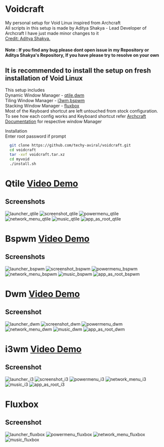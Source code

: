 # Voidcraft

My personal setup for Void Linux inspired from Archcraft  
All scripts in this setup is made by Aditya Shakya - Lead Developer of Archcraft I have just made minor changes to it  
[Credit: Aditya Shakya.](https://ko-fi.com/s/94be658a0f)  
#### Note : If you find any bug please dont open issue in my Repository or Aditya Shakya's Repository, If you have please try to resolve on your own  
## It is recommended to install the setup on fresh installation of Void Linux
This setup includes  
Dynamic Window Manager - [qtile](#qtile),[dwm](#dwm)  
Tiling Window Manager - [i3wm](#i3wm),[bspwm](#bspwm)  
Stacking Window Manager - [fluxbox](#fluxbox)   
Most of the Keyboard shortcut are left untouched from stock configuration. To see how each config works and Keyboard shortcut refer [Archcraft Documentation](https://wiki.archcraft.io/docs/intro) for respective window Manager

Installation   
Enter root password if prompt
```bash
  git clone https://github.com/techy-aviral/voidcraft.git
  cd voidcraft
  tar -xvf voidcraft.tar.xz
  cd myvoid
  ./install.sh
```

# Qtile         [Video Demo](https://youtu.be/MWQ0UFfsYj4?si=AlmYaz0iBOh-g8wP)
## Screenshots
![launcher_qtile](https://github.com/techy-aviral/voidcraft/assets/98105820/4a344a24-7645-421d-af3f-c942da2c0885)
![screenshot_qtile](https://github.com/techy-aviral/voidcraft/assets/98105820/d4587b39-7faf-4f5b-a280-f8c3de519977)
![powermenu_qtile](https://github.com/techy-aviral/voidcraft/assets/98105820/13547049-afbe-4e5d-b9a8-1a1efebe147b)
![network_menu_qtile](https://github.com/techy-aviral/voidcraft/assets/98105820/fd22b4e7-ba31-4b6b-9cb4-79a30cddf746)
![music_qtile](https://github.com/techy-aviral/voidcraft/assets/98105820/85e2fb22-f6d8-4a37-abb4-1c1708717fc8)
![app_as_root_qtile](https://github.com/techy-aviral/voidcraft/assets/98105820/64eeab33-7024-4f8c-85f1-ee0c52c93730)

# Bspwm        [Video Demo](https://youtu.be/PZozq_CcujY?si=N6iC4BZnc0i_3_PF)
## Screenshots
![launcher_bspwm](https://github.com/techy-aviral/voidcraft/assets/98105820/e233d23d-1092-4fbb-965b-6eaffc5942fc)
![screenshot_bspwm](https://github.com/techy-aviral/voidcraft/assets/98105820/58ed31c2-058c-41a9-82b7-7bc6ffce4c21)
![powermenu_bspwm](https://github.com/techy-aviral/voidcraft/assets/98105820/a36e6c6d-e5a4-48ed-af6e-4d312b84bdd8)
![network_menu_bspwm](https://github.com/techy-aviral/voidcraft/assets/98105820/20a6ad9b-2758-42fe-9099-77dd50f47142)
![music_bspwm](https://github.com/techy-aviral/voidcraft/assets/98105820/b05736ec-5168-4b02-8763-010f1f28d589)
![app_as_root_bspwm](https://github.com/techy-aviral/voidcraft/assets/98105820/d560480a-dd2d-4ece-92f1-c48d9c69ee9f)

# Dwm        [Video Demo](https://youtu.be/LuCaUqg6iso?si=z8pwRZw08rbxvsjE)
## Screenshot
![launcher_dwm](https://github.com/techy-aviral/voidcraft/assets/98105820/36cd3cb4-cf1e-44df-b537-a171031585dd)
![screenshot_dwm](https://github.com/techy-aviral/voidcraft/assets/98105820/b8da2725-2905-4e4c-bf97-689c9183f81a)
![powermenu_dwm](https://github.com/techy-aviral/voidcraft/assets/98105820/e8552c1c-8426-499f-8c1b-dbd7bdec5196)
![network_menu_dwm](https://github.com/techy-aviral/voidcraft/assets/98105820/e0012ccb-8b2a-41ed-bd48-34ae28a901d1)
![music_dwm](https://github.com/techy-aviral/voidcraft/assets/98105820/e3985626-7ba6-447d-9ffd-c1222cd4b0e0)
![app_as_root_dwm](https://github.com/techy-aviral/voidcraft/assets/98105820/c45d5e54-b4d7-4733-88c6-ce75185d5d27)

# i3wm       [Video Demo](https://youtu.be/Dek5r2D9I_w?si=hvP1ppwwp7UbK2ov)
## Screenshot
![launcher_i3](https://github.com/techy-aviral/voidcraft/assets/98105820/ed131c9c-4e1a-49a5-88bc-96ea82bb0e4b)
![screenshot_i3](https://github.com/techy-aviral/voidcraft/assets/98105820/01dc2d48-dca6-406b-b146-e026f39355f0)
![powermenu_i3](https://github.com/techy-aviral/voidcraft/assets/98105820/c72bec69-b53c-4d56-8a85-1c0449428acf)
![network_menu_i3](https://github.com/techy-aviral/voidcraft/assets/98105820/8a5f16c2-53b6-40c6-8dc6-62096d7cd66e)
![music_i3](https://github.com/techy-aviral/voidcraft/assets/98105820/c164a8dc-bfa3-4e1b-8a11-ca1ea85d387f)
![app_as_root_i3](https://github.com/techy-aviral/voidcraft/assets/98105820/b442f61a-cd99-4d08-8747-7663ee2c4c01)

# Fluxbox
## Screenshot
![launcher_fluxbox](https://github.com/techy-aviral/voidcraft/assets/98105820/08df0057-6afe-4cfc-bcd8-d9f719b11534)
![powermenu_fluxbox](https://github.com/techy-aviral/voidcraft/assets/98105820/ff86949d-234d-4029-8ad2-232d3a904448)
![network_menu_fluxbox](https://github.com/techy-aviral/voidcraft/assets/98105820/50b7fc42-d534-4ecf-b250-421fac3e681b)
![music_fluxbox](https://github.com/techy-aviral/voidcraft/assets/98105820/70ec1ba8-d284-43b3-94cb-e86b678a75ff)
